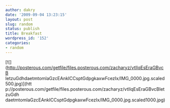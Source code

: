 ```yaml
---
author: dakry
date: '2009-09-04 13:23:15'
layout: post
slug: random
status: publish
title: Breakfast
wordpress_id: '152'
categories:
- random
---
```


[![](http://posterous.com/getfile/files.posterous.com/zacharyz/vtlIqEsEraGBvcB
IetzuGdhdaetmtomlaGzcEAnkICCsptGdpgkaxwFcezIx/IMG_0000.jpg.scaled500.jpg)](htt
p://posterous.com/getfile/files.posterous.com/zacharyz/vtlIqEsEraGBvcBIetzuGdh
daetmtomlaGzcEAnkICCsptGdpgkaxwFcezIx/IMG_0000.jpg.scaled1000.jpg)

